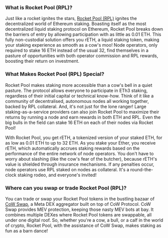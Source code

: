<h3>What is Rocket Pool (RPL)?</h3>

<p>Just like a rocket ignites the stars, <a href="https://docs.rocketpool.net/overview/" rel="nofollow noreferrer noopener" target="_blank">Rocket Pool (RPL)</a> ignites the decentralized world of Ethereum staking. Boasting itself as the most decentralized liquid staking protocol on Ethereum, Rocket Pool breaks down the barriers of entry by allowing participation with as little as 0.01 ETH. This fully non-custodial solution offers you rETH, a liquid staking token, making your staking experience as smooth as a cow's moo! Node operators, only required to stake 16 ETH instead of the usual 32, find themselves in a pasture of opportunities with both operator commission and RPL rewards, boosting their return on investment.</p>

<h3>What Makes Rocket Pool (RPL) Special?</h3>

<p>Rocket Pool makes staking more accessible than a cow's bell in a quiet pasture. The protocol allows everyone to participate in ETh3 staking, regardless of their initial capital or technical know-how. Think of it like a community of decentralised, autonomous nodes all working together, backed by RPL collateral. And, it's not just for the lone ranger! Large staking-as-a-service providers can also join Rocket Pool to maximize their returns by running a node and earn rewards in both ETH and RPL. Even the big bulls in the field can stake 16 ETH on each of their nodes via Rocket Pool!</p>

<p>With Rocket Pool, you get rETH, a tokenized version of your staked ETH, for as low as 0.01 ETH to up to 32 ETH. As you stake your Ether, you receive rETH, which automatically accrues staking rewards based on the performance of the entire network of node operators. You don't have to worry about slashing (like the cow's fear of the butcher), because rETH's value is shielded through insurance mechanisms. If any penalties occur, node operators use RPL staked on nodes as collateral. It's a round-the-clock staking rodeo, and everyone's invited!</p>

<h3>Where can you swap or trade Rocket Pool (RPL)?</h3>

<p>You can trade or swap your Rocket Pool tokens in the bustling bazaar of <a href="https://swap.cow.fi/" rel="noopener" target="_blank">CoW Swap</a>, a Meta DEX aggregator built on top of CoW Protocol. CoW Swap provides MEV protection, keeping those nasty MEV bots at bay. It combines multiple DEXes where Rocket Pool tokens are swappable, all under one digital roof. So, whether you're a cow, a bull, or a calf in the world of crypto, Rocket Pool, with the assistance of CoW Swap, makes staking as fun as a barn dance!</p>
